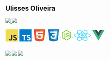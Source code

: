 ## Ulisses Oliveira
 <div>
  <a href="https://github.com/ulisseso2">
  <img height="180em" src="https://github-readme-stats.vercel.app/api?username=ulisseso2&show_icons=true&theme=dracula&include_all_commits=true&count_private=true"/>
  <img height="180em" src="https://github-readme-stats.vercel.app/api/top-langs/?username=ulisseso2&layout=compact&langs_count=6&theme=dracula&include_all_commits=true"/>
</div>
<div style="display: inline_block"><br>
<img align="center" alt="Ulisses-CSS" height="40" width="40" src="https://github.com/devicons/devicon/blob/master/icons/javascript/javascript-original.svg">
 <img align="center" alt="Ulisses-CSS" height="40" width="40" src="https://github.com/devicons/devicon/blob/master/icons/typescript/typescript-original.svg">
<img align="center" alt="Ulisses-CSS" height="40" width="40" src="https://github.com/devicons/devicon/blob/master/icons/html5/html5-original.svg">
<img align="center" alt="Ulisses-CSS" height="40" width="40" src="https://github.com/devicons/devicon/blob/master/icons/css3/css3-original.svg">
<img align="center" alt="Ulisses-CSS" height="35" width="35" src="https://github.com/devicons/devicon/blob/master/icons/nodejs/nodejs-original.svg">
<img align="center" alt="Ulisses-CSS" height="40" width="55" src="https://github.com/devicons/devicon/blob/master/icons/react/react-original.svg">
<img align="center" alt="Ulisses-CSS" height="40" width="40" src="https://github.com/devicons/devicon/blob/master/icons/vuejs/vuejs-original.svg">
</div>
  
  ##
 
<div> 
  <a href="https://instagram.com/ulisseso2" target="_blank"><img src="https://img.shields.io/badge/-Instagram-%23E4405F?style=for-the-badge&logo=instagram&logoColor=white" target="blank"></a>
  <a href = "mailto:ulissesrce@gmail.com"><img src="https://img.shields.io/badge/-Gmail-%23333?style=for-the-badge&logo=gmail&logoColor=white" target="_blank"></a>
  <a href="https://www.linkedin.com/in/ulissesoliveira2" target="_blank"><img src="https://img.shields.io/badge/-LinkedIn-%230077B5?style=for-the-badge&logo=linkedin&logoColor=white" target="_blank"></a> 
 
</div>

